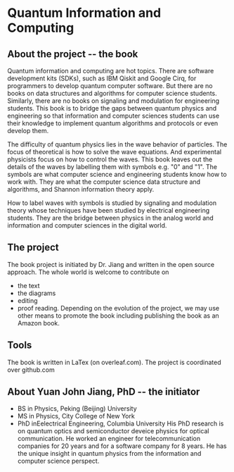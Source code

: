 # Quantum Information and Computing #

## About the project -- the book ##
Quantum information and computing are hot topics. There are software development kits (SDKs), such as IBM Qiskit and Google Cirq, for programmers to develop quantum computer software. But there are no books on data structures and algorithms for computer science students. Similarly, there are no books on signaling and modulation for engineering students. This book is to bridge the gaps between quantum physics and engineering so that information and computer sciences students can use their knowledge to implement quantum algorithms and protocols or even develop them.

The difficulty of quantum physics lies in the wave behavior of particles. The focus of theoretical is how to solve the wave equations. And experimental physicists focus on how to control the waves. This book leaves out the details of the waves by labelling them with symbols e.g. "0" and "1". The symbols are what computer science and engineering students know how to work with. They are what the computer science data structure and algorithms, and Shannon information theory apply.

How to label waves with symbols is studied by signaling and modulation theory whose techniques have been studied by electrical engineering students. They are the bridge between physics in the analog world and information and computer sciences in the digital world.

## The project ##
The book project is initiated by Dr. Jiang and written in the open source approach. The whole world is welcome to contribute on
- the text
- the diagrams
- editing
- proof reading.
Depending on the evolution of the project, we may use other means to promote the book including publishing the book as an Amazon book.

## Tools ##
The book is written in LaTex (on overleaf.com). The project is coordinated over github.com

## About Yuan John Jiang, PhD -- the initiator ##
- BS in Physics, Peking (Beijing) University
- MS in Physics, City College of New York
- PhD inEelectrical Engineering, Columbia University
His PhD research is on quantum optics and semiconductor deveice physics for optical communication. He worked an engineer for 
telecommunication companies for 20 years and for a software company for 8 years. He has the unique insight in quantum physics
from the information and computer science perspect.
